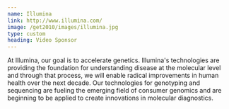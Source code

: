```yaml
---
name: Illumina
link: http://www.illumina.com/
image: /get2010/images/illumina.jpg
type: custom
heading: Video Sponsor
---
```


At Illumina, our goal is to accelerate genetics. Illumina's technologies are providing the foundation for understanding disease at the molecular level and through that process, we will enable radical improvements in human health over the next decade. Our technologies for genotyping and sequencing are fueling the emerging field of consumer genomics and are beginning to be applied to create innovations in molecular diagnostics.
